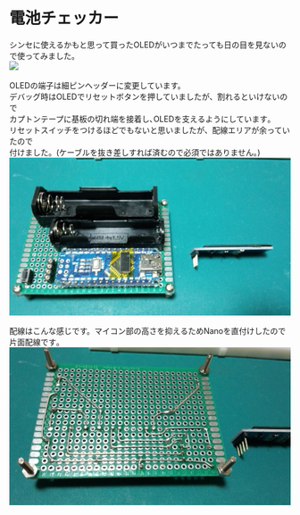 # 電池チェッカー
シンセに使えるかもと思って買ったOLEDがいつまでたっても日の目を見ないので使ってみました。  
[![](https://img.youtube.com/vi/ZLzqLWSBMcM/0.jpg)](https://www.youtube.com/watch?v=ZLzqLWSBMcM)
  
OLEDの端子は細ピンヘッダーに変更しています。  
デバッグ時はOLEDでリセットボタンを押していましたが、割れるといけないので  
カプトンテープに基板の切れ端を接着し､OLEDを支えるようにしています｡  
リセットスイッチをつけるほどでもないと思いましたが、配線エリアが余っていたので  
付けました。(ケーブルを抜き差しすれば済むので必須ではありません｡)  
![](https://github.com/mkomakonkon/electronic-work/blob/master/Battery%20checker/photos/Parts%20side%20BCHK.JPG)  
  
配線はこんな感じです。マイコン部の高さを抑えるためNanoを直付けしたので  
片面配線です｡  
![](https://github.com/mkomakonkon/electronic-work/blob/master/Battery%20checker/photos/Wiring%20side%20BCHK.JPG)  
